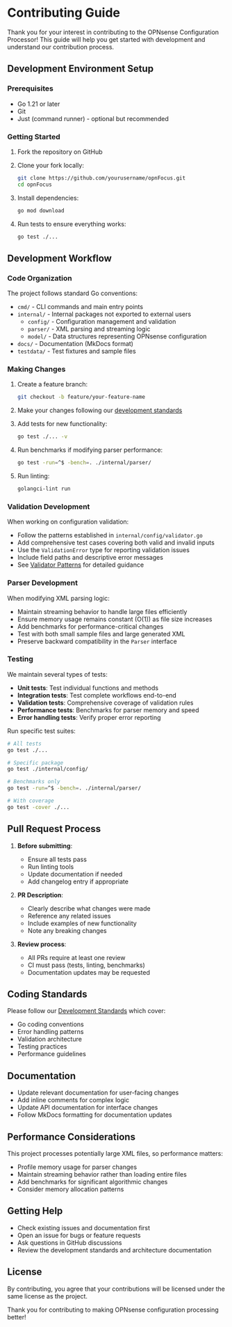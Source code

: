 # Contributing Guide

Thank you for your interest in contributing to the OPNsense Configuration Processor! This guide will help you get started with development and understand our contribution process.

## Development Environment Setup

### Prerequisites

- Go 1.21 or later
- Git
- Just (command runner) - optional but recommended

### Getting Started

1. Fork the repository on GitHub
2. Clone your fork locally:

   ```bash
   git clone https://github.com/yourusername/opnFocus.git
   cd opnFocus
   ```

3. Install dependencies:

   ```bash
   go mod download
   ```

4. Run tests to ensure everything works:

   ```bash
   go test ./...
   ```

## Development Workflow

### Code Organization

The project follows standard Go conventions:

- `cmd/` - CLI commands and main entry points
- `internal/` - Internal packages not exported to external users
  - `config/` - Configuration management and validation
  - `parser/` - XML parsing and streaming logic
  - `model/` - Data structures representing OPNsense configuration
- `docs/` - Documentation (MkDocs format)
- `testdata/` - Test fixtures and sample files

### Making Changes

1. Create a feature branch:

   ```bash
   git checkout -b feature/your-feature-name
   ```

2. Make your changes following our [development standards](../DEVELOPMENT_STANDARDS.md)

3. Add tests for new functionality:

   ```bash
   go test ./... -v
   ```

4. Run benchmarks if modifying parser performance:

   ```bash
   go test -run=^$ -bench=. ./internal/parser/
   ```

5. Run linting:

   ```bash
   golangci-lint run
   ```

### Validation Development

When working on configuration validation:

- Follow the patterns established in `internal/config/validator.go`
- Add comprehensive test cases covering both valid and invalid inputs
- Use the `ValidationError` type for reporting validation issues
- Include field paths and descriptive error messages
- See [Validator Patterns](../DEVELOPMENT_STANDARDS.md#validator-patterns) for detailed guidance

### Parser Development

When modifying XML parsing logic:

- Maintain streaming behavior to handle large files efficiently
- Ensure memory usage remains constant (O(1)) as file size increases
- Add benchmarks for performance-critical changes
- Test with both small sample files and large generated XML
- Preserve backward compatibility in the `Parser` interface

### Testing

We maintain several types of tests:

- **Unit tests**: Test individual functions and methods
- **Integration tests**: Test complete workflows end-to-end
- **Validation tests**: Comprehensive coverage of validation rules
- **Performance tests**: Benchmarks for parser memory and speed
- **Error handling tests**: Verify proper error reporting

Run specific test suites:

```bash
# All tests
go test ./...

# Specific package
go test ./internal/config/

# Benchmarks only
go test -run=^$ -bench=. ./internal/parser/

# With coverage
go test -cover ./...
```

## Pull Request Process

1. **Before submitting**:
   - Ensure all tests pass
   - Run linting tools
   - Update documentation if needed
   - Add changelog entry if appropriate

2. **PR Description**:
   - Clearly describe what changes were made
   - Reference any related issues
   - Include examples of new functionality
   - Note any breaking changes

3. **Review process**:
   - All PRs require at least one review
   - CI must pass (tests, linting, benchmarks)
   - Documentation updates may be requested

## Coding Standards

Please follow our [Development Standards](../DEVELOPMENT_STANDARDS.md) which cover:

- Go coding conventions
- Error handling patterns
- Validation architecture
- Testing practices
- Performance guidelines

## Documentation

- Update relevant documentation for user-facing changes
- Add inline comments for complex logic
- Update API documentation for interface changes
- Follow MkDocs formatting for documentation updates

## Performance Considerations

This project processes potentially large XML files, so performance matters:

- Profile memory usage for parser changes
- Maintain streaming behavior rather than loading entire files
- Add benchmarks for significant algorithmic changes
- Consider memory allocation patterns

## Getting Help

- Check existing issues and documentation first
- Open an issue for bugs or feature requests
- Ask questions in GitHub discussions
- Review the development standards and architecture documentation

## License

By contributing, you agree that your contributions will be licensed under the same license as the project.

Thank you for contributing to making OPNsense configuration processing better!
